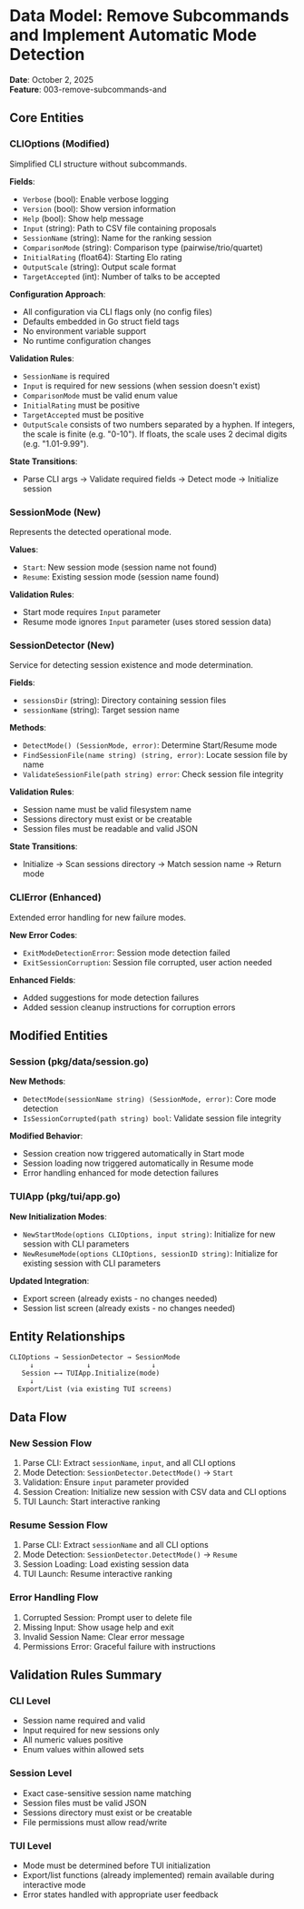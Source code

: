 # Data Model: Remove Subcommands and Implement Automatic Mode Detection

**Date**: October 2, 2025  
**Feature**: 003-remove-subcommands-and  

## Core Entities

### CLIOptions (Modified)

Simplified CLI structure without subcommands.

**Fields**:

- `Verbose` (bool): Enable verbose logging  
- `Version` (bool): Show version information
- `Help` (bool): Show help message
- `Input` (string): Path to CSV file containing proposals
- `SessionName` (string): Name for the ranking session  
- `ComparisonMode` (string): Comparison type (pairwise/trio/quartet)
- `InitialRating` (float64): Starting Elo rating
- `OutputScale` (string): Output scale format
- `TargetAccepted` (int): Number of talks to be accepted

**Configuration Approach**:

- All configuration via CLI flags only (no config files)
- Defaults embedded in Go struct field tags
- No environment variable support
- No runtime configuration changes

**Validation Rules**:

- `SessionName` is required
- `Input` is required for new sessions (when session doesn't exist)
- `ComparisonMode` must be valid enum value
- `InitialRating` must be positive
- `TargetAccepted` must be positive
- `OutputScale` consists of two numbers separated by a hyphen. If integers, the scale is finite (e.g. "0-10"). If floats, the scale uses 2 decimal digits (e.g. "1.01-9.99").

**State Transitions**:

- Parse CLI args → Validate required fields → Detect mode → Initialize session

### SessionMode (New)

Represents the detected operational mode.

**Values**:

- `Start`: New session mode (session name not found)
- `Resume`: Existing session mode (session name found)

**Validation Rules**:

- Start mode requires `Input` parameter
- Resume mode ignores `Input` parameter (uses stored session data)

### SessionDetector (New)

Service for detecting session existence and mode determination.

**Fields**:

- `sessionsDir` (string): Directory containing session files
- `sessionName` (string): Target session name

**Methods**:

- `DetectMode() (SessionMode, error)`: Determine Start/Resume mode
- `FindSessionFile(name string) (string, error)`: Locate session file by name  
- `ValidateSessionFile(path string) error`: Check session file integrity

**Validation Rules**:

- Session name must be valid filesystem name
- Sessions directory must exist or be creatable
- Session files must be readable and valid JSON

**State Transitions**:

- Initialize → Scan sessions directory → Match session name → Return mode

### CLIError (Enhanced)

Extended error handling for new failure modes.

**New Error Codes**:

- `ExitModeDetectionError`: Session mode detection failed
- `ExitSessionCorruption`: Session file corrupted, user action needed

**Enhanced Fields**:

- Added suggestions for mode detection failures
- Added session cleanup instructions for corruption errors

## Modified Entities

### Session (pkg/data/session.go)

**New Methods**:

- `DetectMode(sessionName string) (SessionMode, error)`: Core mode detection
- `IsSessionCorrupted(path string) bool`: Validate session file integrity

**Modified Behavior**:

- Session creation now triggered automatically in Start mode
- Session loading now triggered automatically in Resume mode
- Error handling enhanced for mode detection failures

### TUIApp (pkg/tui/app.go)

**New Initialization Modes**:

- `NewStartMode(options CLIOptions, input string)`: Initialize for new session with CLI parameters
- `NewResumeMode(options CLIOptions, sessionID string)`: Initialize for existing session with CLI parameters

**Updated Integration**:

- Export screen (already exists - no changes needed)
- Session list screen (already exists - no changes needed)

## Entity Relationships

```
CLIOptions → SessionDetector → SessionMode
     ↓             ↓               ↓
   Session ←→ TUIApp.Initialize(mode)
     ↓
  Export/List (via existing TUI screens)
```

## Data Flow

### New Session Flow

1. Parse CLI: Extract `sessionName`, `input`, and all CLI options
2. Mode Detection: `SessionDetector.DetectMode()` → `Start`
3. Validation: Ensure `input` parameter provided
4. Session Creation: Initialize new session with CSV data and CLI options
5. TUI Launch: Start interactive ranking

### Resume Session Flow  

1. Parse CLI: Extract `sessionName` and all CLI options
2. Mode Detection: `SessionDetector.DetectMode()` → `Resume`
3. Session Loading: Load existing session data
4. TUI Launch: Resume interactive ranking

### Error Handling Flow

1. Corrupted Session: Prompt user to delete file
2. Missing Input: Show usage help and exit
3. Invalid Session Name: Clear error message
4. Permissions Error: Graceful failure with instructions

## Validation Rules Summary

### CLI Level

- Session name required and valid
- Input required for new sessions only
- All numeric values positive
- Enum values within allowed sets

### Session Level  

- Exact case-sensitive session name matching
- Session files must be valid JSON
- Sessions directory must exist or be creatable
- File permissions must allow read/write

### TUI Level

- Mode must be determined before TUI initialization  
- Export/list functions (already implemented) remain available during interactive mode
- Error states handled with appropriate user feedback
